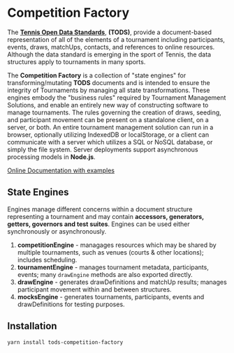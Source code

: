# Competition Factory

The **[Tennis Open Data Standards](https://itftennis.atlassian.net/wiki/spaces/TODS/overview)**, **(TODS)**, provide a document-based representation of all of the elements of a tournament including participants, events, draws, matchUps, contacts, and references to online resources. Although the data standard is emerging in the sport of Tennis, the data structures apply to tournaments in many sports.

The **Competition Factory** is a collection of "state engines" for transforming/mutating **TODS** documents and is intended to ensure the integrity of Tournaments by managing all state transformations. These engines embody the "business rules" required by Tournament Management Solutions, and enable an entirely new way of constructing software to manage tournaments. The rules governing the creation of draws, seeding, and participant movement can be present on a standalone client, on a server, or both. An entire tournament management solution can run in a browser, optionally utilizing IndexedDB or localStorage, or a client can communicate with a server which utilizes a SQL or NoSQL database, or simply the file system. Server deployments support asynchronous processing models in **Node.js**.

[Online Documentation with examples](https://courthive.github.io/tods-competition-factory/)

## State Engines

Engines manage different concerns within a document structure representing a tournament and may contain **accessors, generators, getters, governors and test suites**. Engines can be used either synchronously or asynchronously.

1. **competitionEngine** - managages resources which may be shared by multiple tournaments, such as venues (courts & other locations); includes scheduling.
2. **tournamentEngine** - manages tournament metadata, participants, events; many `drawEngine` methods are also exported directly.
3. **drawEngine** - generates drawDefinitions and matchUp results; manages participant movement within and between structures.
4. **mocksEngine** - generates tournaments, participants, events and drawDefinitions for testing purposes.

## Installation

```sh
yarn install tods-competition-factory
```
